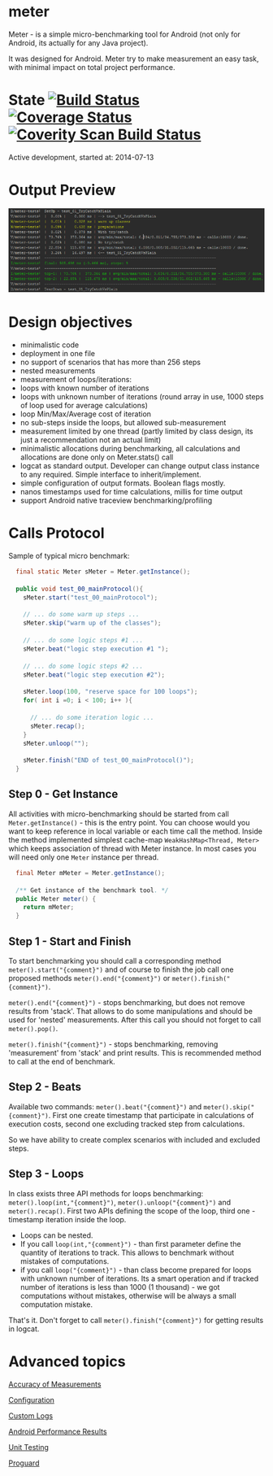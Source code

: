 # meter

Meter - is a simple micro-benchmarking tool for Android (not only for Android, its actually for any Java project). 

It was designed for Android. Meter try to make measurement an easy task, with minimal impact on total project performance.

# State [![Build Status](https://secure.travis-ci.org/OleksandrKucherenko/meter.png?branch=master)](https://travis-ci.org/OleksandrKucherenko/meter) [![Coverage Status](https://coveralls.io/repos/OleksandrKucherenko/meter/badge.png)](https://coveralls.io/r/OleksandrKucherenko/meter) [![Coverity Scan Build Status](https://scan.coverity.com/projects/3248/badge.svg)](https://scan.coverity.com/projects/3248)

Active development, started at: 2014-07-13

# Output Preview

![Meter Results Output](_documentation/images/meter-results.png)

# Design objectives

* minimalistic code
* deployment in one file
* no support of scenarios that has more than 256 steps
* nested measurements
* measurement of loops/iterations:
* loops with known number of iterations
* loops with unknown number of iterations (round array in use, 1000 steps of loop used for average calculations)
* loop Min/Max/Average cost of iteration
* no sub-steps inside the loops, but allowed sub-measurement
* measurement limited by one thread (partly limited by class design, its just a recommendation not an actual limit)
* minimalistic allocations during benchmarking, all calculations and allocations are done only on Meter.stats() call
* logcat as standard output.  Developer can change output class instance to any required. Simple interface to inherit/implement. 
* simple configuration of output formats. Boolean flags mostly.
* nanos timestamps used for time calculations, millis for time output
* support Android native traceview benchmarking/profiling

# Calls Protocol

Sample of typical micro benchmark:

```java
  final static Meter sMeter = Meter.getInstance();
      
  public void test_00_mainProtocol(){ 
    sMeter.start("test_00_mainProtocol");

    // ... do some warm up steps ...
    sMeter.skip("warm up of the classes");
    
    // ... do some logic steps #1 ...
    sMeter.beat("logic step execution #1 "); 

    // ... do some logic steps #2 ...
    sMeter.beat("logic step execution #2"); 
    
    sMeter.loop(100, "reserve space for 100 loops");
    for( int i =0; i < 100; i++ ){
    
      // ... do some iteration logic ...
      sMeter.recap();
    }
    sMeter.unloop("");
    
    sMeter.finish("END of test_00_mainProtocol()");
  }
```

## Step 0 - Get Instance
All activities with micro-benchmarking should be started from call `Meter.getInstance()` - this is the entry point. You
can choose would you want to keep reference in local variable or each time call the method. Inside the method implemented
simplest cache-map `WeakHashMap<Thread, Meter>` which keeps association of thread with Meter instance. In most cases you 
will need only one `Meter` instance per thread.

```java
  final Meter mMeter = Meter.getInstance();

  /** Get instance of the benchmark tool. */
  public Meter meter() {
    return mMeter;
  }
```
 
## Step 1 - Start and Finish
To start benchmarking you should call a corresponding method `meter().start("{comment}")` and of course to finish the job call one 
proposed methods `meter().end("{comment}")` or `meter().finish("{comment}")`.
 
`meter().end("{comment}")` - stops benchmarking, but does not remove results from 'stack'. That allows to do some manipulations and
should be used for 'nested' measurements. After this call you should not forget to call `meter().pop()`.

`meter().finish("{comment}")` - stops benchmarking, removing 'measurement' from 'stack' and print results. This is recommended 
method to call at the end of benchmark.

## Step 2 - Beats
Available two commands: `meter().beat("{comment}")` and `meter().skip("{comment}")`. First one create timestamp that
participate in calculations of execution costs, second one excluding tracked step from calculations.  

So we have ability to create complex scenarios with included and excluded steps. 

## Step 3 - Loops
In class exists three API methods for loops benchmarking: `meter().loop(int,"{comment}")`, `meter().unloop("{comment}")` 
and `meter().recap()`. First two APIs defining the scope of the loop, third one - timestamp iteration inside the loop.
 
* Loops can be nested. 
* If you call `loop(int,"{comment}")` - than first parameter define the quantity of iterations to track. This allows to 
  benchmark without mistakes of computations.
* if you call `loop("{comment}")` - than class become prepared for loops with unknown number of iterations. Its a smart 
  operation and if tracked number of iterations is less than 1000 (1 thousand) - we got computations without mistakes, 
  otherwise will be always a small computation mistake. 

That's it. Don't forget to call `meter().finish("{comment}")` for getting results in logcat.

# Advanced topics
[Accuracy of Measurements](_documentation/accuracy.md)

[Configuration](_documentation/configuration.md)

[Custom Logs](_documentation/logs.md)

[Android Performance Results](_documentation/performance.md)

[Unit Testing](_documentation/testing.md)

[Proguard](_documentation/proguard.md)
